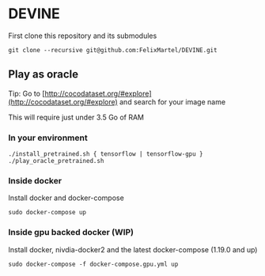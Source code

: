 # DEVINE

First clone this repository and its submodules

```
git clone --recursive git@github.com:FelixMartel/DEVINE.git
```

## Play as oracle 

Tip: Go to [http://cocodataset.org/#explore](http://cocodataset.org/#explore) and search for your image name

This will require just under 3.5 Go of RAM

### In your environment

```
./install_pretrained.sh { tensorflow | tensorflow-gpu }
./play_oracle_pretrained.sh
```

### Inside docker

Install docker and docker-compose

```
sudo docker-compose up
```

### Inside gpu backed docker (WIP)

Install docker, nivdia-docker2 and the latest docker-compose (1.19.0 and up)

```
sudo docker-compose -f docker-compose.gpu.yml up
```
